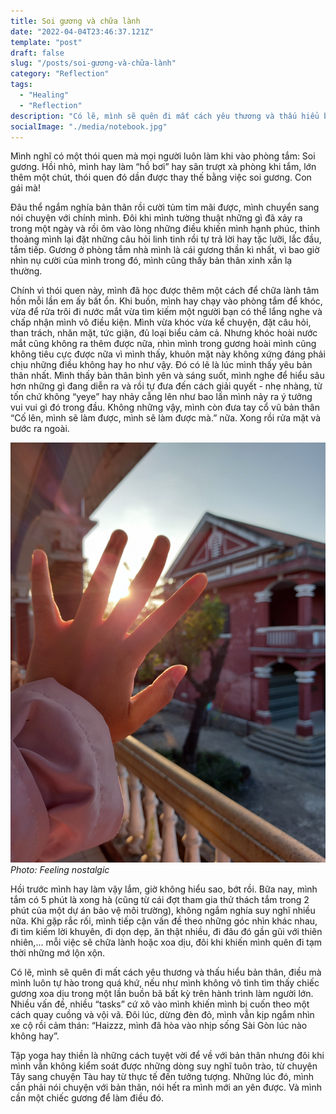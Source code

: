 ```yaml
---
title: Soi gương và chữa lành
date: "2022-04-04T23:46:37.121Z"
template: "post"
draft: false
slug: "/posts/soi-gương-và-chữa-lành"
category: "Reflection"
tags: 
  - "Healing"
  - "Reflection"
description: "Có lẽ, mình sẽ quên đi mất cách yêu thương và thấu hiểu bản thân, điều mà mình luôn tự hào trong quá khứ, nếu như mình không vô tình tìm thấy chiếc gương xoa dịu trong một lần buồn bã bất kỳ trên hành trình làm người lớn."
socialImage: "./media/notebook.jpg"
---
```

Mình nghĩ có một thói quen mà mọi người luôn làm khi vào phòng tắm: Soi gương. Hồi nhỏ, mình hay làm “hồ bơi” hay sân trượt xà phòng khi tắm, lớn thêm một chút, thói quen đó dần được thay thế bằng việc soi gương. Con gái mà! 

Đâu thể ngắm nghía bản thân rồi cười tủm tỉm mãi được, mình chuyển sang nói chuyện với chính mình. Đôi khi mình tường thuật những gì đã xảy ra trong một ngày và rồi ôm vào lòng những điều khiến mình hạnh phúc, thỉnh thoảng mình lại đặt những câu hỏi linh tinh rồi tự trả lời hay tặc lưỡi, lắc đầu, tắm tiếp. Gương ở phòng tắm nhà mình là cái gương thần kì nhất, vì bao giờ nhìn nụ cười của mình trong đó, mình cũng thấy bản thân xinh xắn lạ thường. 

Chính vì thói quen này, mình đã học được thêm một cách để chữa lành tâm hồn mỗi lần em ấy bất ổn. Khi buồn, mình hay chạy vào phòng tắm để khóc, vừa để rửa trôi đi nước mắt vừa tìm kiếm một người bạn có thể lắng nghe và chấp nhận mình vô điều kiện. Mình vừa khóc vừa kể chuyện, đặt câu hỏi, than trách, nhăn mặt, tức giận, đủ loại biểu cảm cả. Nhưng khóc hoài nước mắt cũng không ra thêm được nữa, nhìn mình trong gương hoài mình cũng không tiêu cực được nữa vì mình thấy, khuôn mặt này không xứng đáng phải chịu những điều không hay ho như vậy. Đó có lẽ là lúc mình thấy yêu bản thân nhất. Mình thấy bản thân bình yên và sáng suốt, mình nghe để hiểu sâu hơn những gì đang diễn ra và rồi tự đưa đến cách giải quyết - nhẹ nhàng, từ tốn chứ không “yeye” hay nhảy cẫng lên như bao lần mình nảy ra ý tưởng vui vui gì đó trong đầu. Không những vậy, mình còn đưa tay cổ vũ bản thân “Cố lên, mình sẽ làm được, mình sẽ làm được mà.” nữa. Xong rồi rửa mặt và bước ra ngoài.

![](./media/Blog2.jpg)
*Photo: Feeling nostalgic*

Hồi trước mình hay làm vậy lắm, giờ không hiểu sao, bớt rồi. Bữa nay, mình tắm có 5 phút là xong hà (cũng từ cái đợt tham gia thử thách tắm trong 2 phút của một dự án bảo vệ môi trường), không ngắm nghía suy nghĩ nhiều nữa. Khi gặp rắc rối, mình tiếp cận vấn đề theo những góc nhìn khác nhau, đi tìm kiếm lời khuyên, đi dọn dẹp, ăn thật nhiều, đi đâu đó gần gũi với thiên nhiên,... mỗi việc sẽ chữa lành hoặc xoa dịu, đôi khi khiến mình quên đi tạm thời những mớ lộn xộn. 

Có lẽ, mình sẽ quên đi mất cách yêu thương và thấu hiểu bản thân, điều mà mình luôn tự hào trong quá khứ, nếu như mình không vô tình tìm thấy chiếc gương xoa dịu trong một lần buồn bã bất kỳ trên hành trình làm người lớn. Nhiều vấn đề, nhiều “tasks” cứ xô vào mình khiến mình bị cuốn theo một cách quay cuồng và vội vã. Đôi lúc, dừng đèn đỏ, mình vẫn kịp ngắm nhìn xe cộ rồi cảm thán: “Haizzz, mình đã hòa vào nhịp sống Sài Gòn lúc nào không hay”. 

Tập yoga hay thiền là những cách tuyệt vời để về với bản thân nhưng đôi khi mình vẫn không kiểm soát được những dòng suy nghĩ tuôn trào, từ chuyện Tây sang chuyện Tàu hay từ thực tế đến tưởng tượng. Những lúc đó, mình cần phải nói chuyện với bản thân, nói hết ra mình mới an yên được. 
Và mình cần một chiếc gương để làm điều đó.